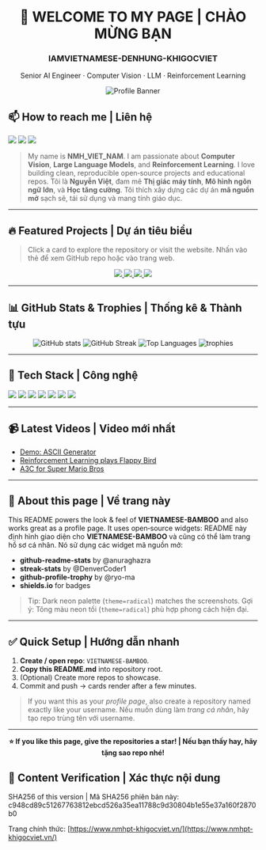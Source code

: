 <!--
README template for https://github.com/IAMVIETNAMESE-DENHUNG-KHIGOCVIET/VIETNAMESE-BAMBOO
Updated: modern, bilingual (EN + VI), no LinkedIn, no short links.
-->

<div align="center">

# 👋 WELCOME TO MY PAGE | CHÀO MỪNG BẠN

### IAMVIETNAMESE-DENHUNG-KHIGOCVIET

Senior AI Engineer · Computer Vision · LLM · Reinforcement Learning

![Profile Banner](https://capsule-render.vercel.app/api?type=venom\&height=160\&color=0:0f2027,100:2c5364\&text=VIETNAMESE%20BAMBOO\&fontColor=ffffff\&fontSize=36\&desc=AI%20%7C%20CV%20%7C%20LLM%20%7C%20RL\&descAlign=50\&descSize=13)

</div>

## 📫 How to reach me | Liên hệ

<p>
  <a href="https://github.com/IAMVIETNAMESE-DENHUNG-KHIGOCVIET" target="_blank"><img src="https://img.shields.io/badge/GitHub-181717?style=for-the-badge&logo=github&logoColor=white" /></a>
  <a href="https://www.youtube.com/" target="_blank"><img src="https://img.shields.io/badge/YouTube-FF0000?style=for-the-badge&logo=youtube&logoColor=white" /></a>
  <a href="https://www.nmhpt-khigocviet.vn/" target="_blank"><img src="https://img.shields.io/badge/Website-2c5364?style=for-the-badge&logo=google-chrome&logoColor=white" /></a>
</p>

> My name is **NMH_VIET_NAM**. I am passionate about **Computer Vision**, **Large Language Models**, and **Reinforcement Learning**. I love building clean, reproducible open‑source projects and educational repos.
> Tôi là **Nguyễn Việt**, đam mê **Thị giác máy tính**, **Mô hình ngôn ngữ lớn**, và **Học tăng cường**. Tôi thích xây dựng các dự án **mã nguồn mở** sạch sẽ, tái sử dụng và mang tính giáo dục.

---

## 🔥 Featured Projects | Dự án tiêu biểu

> Click a card to explore the repository or visit the website.
> Nhấn vào thẻ để xem GitHub repo hoặc vào trang web.

<p align="center">
  <a href="https://www.nmhpt-khigocviet.vn/projects/vietnamese-bamboo">
    <img src="https://github-readme-stats.vercel.app/api/pin/?username=IAMVIETNAMESE-DENHUNG-KHIGOCVIET&repo=VIETNAMESE-BAMBOO&theme=radical&border_color=2c5364"/>
  </a>
  <a href="https://www.nmhpt-khigocviet.vn/projects/ascii-generator">
    <img src="https://github-readme-stats.vercel.app/api/pin/?username=IAMVIETNAMESE-DENHUNG-KHIGOCVIET&repo=ASCII-generator&theme=radical&border_color=2c5364"/>
  </a>
  <a href="https://www.nmhpt-khigocviet.vn/projects/super-mario-bros-ppo">
    <img src="https://github-readme-stats.vercel.app/api/pin/?username=IAMVIETNAMESE-DENHUNG-KHIGOCVIET&repo=Super-mario-bros-PPO-pytorch&theme=radical&border_color=2c5364"/>
  </a>
  <a href="https://www.nmhpt-khigocviet.vn/projects/tetris-dqn">
    <img src="https://github-readme-stats.vercel.app/api/pin/?username=IAMVIETNAMESE-DENHUNG-KHIGOCVIET&repo=Tetris-deep-Q-learning-pytorch&theme=radical&border_color=2c5364"/>
  </a>
</p>

---

## 📊 GitHub Stats & Trophies | Thống kê & Thành tựu

<div align="center">

<img src="https://github-readme-stats.vercel.app/api?username=IAMVIETNAMESE-DENHUNG-KHIGOCVIET&show_icons=true&count_private=true&include_all_commits=true&theme=radical&hide_border=false&border_color=2c5364" alt="GitHub stats" />

<img src="https://streak-stats.demolab.com?user=IAMVIETNAMESE-DENHUNG-KHIGOCVIET&theme=radical&hide_border=false&date_format=M%20j%5B%2C%20Y%5D&ring=fb8c00&fire=ff6d00&currStreakNum=fff&sideNums=fff" alt="GitHub Streak" />

<img src="https://github-readme-stats.vercel.app/api/top-langs/?username=IAMVIETNAMESE-DENHUNG-KHIGOCVIET&layout=compact&langs_count=10&theme=radical&border_color=2c5364" alt="Top Languages" />

<img src="https://github-profile-trophy.vercel.app/?username=IAMVIETNAMESE-DENHUNG-KHIGOCVIET&theme=radical&no-frame=true&margin-w=8&margin-h=8" alt="trophies" />

</div>

---

## 🧰 Tech Stack | Công nghệ

<p>
  <img src="https://img.shields.io/badge/Python-3776AB?logo=python&logoColor=white&style=for-the-badge" />
  <img src="https://img.shields.io/badge/PyTorch-EE4C2C?logo=pytorch&logoColor=white&style=for-the-badge" />
  <img src="https://img.shields.io/badge/TensorFlow-FF6F00?logo=tensorflow&logoColor=white&style=for-the-badge" />
  <img src="https://img.shields.io/badge/OpenCV-5C3EE8?logo=opencv&logoColor=white&style=for-the-badge" />
  <img src="https://img.shields.io/badge/LLMs-2c5364?style=for-the-badge&logo=openai&logoColor=white" />
  <img src="https://img.shields.io/badge/Docker-2496ED?logo=docker&logoColor=white&style=for-the-badge" />
  <img src="https://img.shields.io/badge/AWS-232F3E?logo=amazon-aws&logoColor=white&style=for-the-badge" />
</p>

---

## 📹 Latest Videos | Video mới nhất

* [Demo: ASCII Generator](https://www.nmhpt-khigocviet.vn/videos/ascii-demo)
* [Reinforcement Learning plays Flappy Bird](https://www.nmhpt-khigocviet.vn/videos/flappy-bird-rl)
* [A3C for Super Mario Bros](https://www.nmhpt-khigocviet.vn/videos/mario-a3c)

---

## 📝 About this page | Về trang này

This README powers the look & feel of **VIETNAMESE-BAMBOO** and also works great as a profile page. It uses open‑source widgets:
README này định hình giao diện cho **VIETNAMESE-BAMBOO** và cũng có thể làm trang hồ sơ cá nhân. Nó sử dụng các widget mã nguồn mở:

* **github-readme-stats** by @anuraghazra
* **streak-stats** by @DenverCoder1
* **github-profile-trophy** by @ryo-ma
* **shields.io** for badges

> Tip: Dark neon palette (`theme=radical`) matches the screenshots.
> Gợi ý: Tông màu neon tối (`theme=radical`) phù hợp phong cách hiện đại.

---

## ✅ Quick Setup | Hướng dẫn nhanh

1. **Create / open repo**: `VIETNAMESE-BAMBOO`.
2. **Copy this README.md** into repository root.
3. (Optional) Create more repos to showcase.
4. Commit and push → cards render after a few minutes.

> If you want this as your *profile page*, also create a repository named exactly like your username.
> Nếu muốn dùng làm *trang cá nhân*, hãy tạo repo trùng tên với username.

---

<div align="center">

**⭐ If you like this page, give the repositories a star! | Nếu bạn thấy hay, hãy tặng sao repo nhé!**

</div>

## 🔏 Content Verification | Xác thực nội dung

SHA256 of this version | Mã SHA256 phiên bản này:
c948cd89c51267763812ebcd526a35ea11788c9d30804b1e55e37a160f2870b0

Trang chính thức: [https://www.nmhpt-khigocviet.vn/](https://www.nmhpt-khigocviet.vn/)
